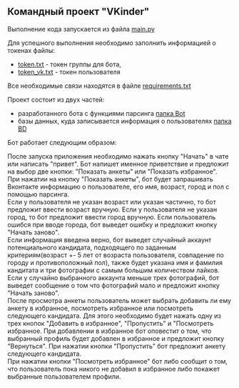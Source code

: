 ## Командный проект "VKinder"
Выполнение кода запускается из файла [main.py](https://github.com/NadezhdaLimanova/VKinder/blob/main/main.py)

Для успешного выполнения необходимо заполнить информацией о токенах файлы: 

* [token.txt](https://github.com/NadezhdaLimanova/VKinder/blob/main/Bot/token.txt) - токен группы для бота, 
* [token_vk.txt](https://github.com/NadezhdaLimanova/VKinder/blob/main/Bot/token_vk.txt) - токен пользователя

Все необходимые связи находятся в файле [requirements.txt](https://github.com/NadezhdaLimanova/VKinder/blob/main/requirements.txt)


Проект состоит из двух частей: 

* разработанного бота с функциями парсинга [папка Bot](https://github.com/NadezhdaLimanova/VKinder/tree/main/Bot)
* базы данных, куда записывается информация о пользователях [папка BD](https://github.com/NadezhdaLimanova/VKinder/tree/main/BD)

Бот работает следующим образом:

После запуска приложения необходимо нажать кнопку "Начать" в чате или написать "привет". Бот напишет именное приветствие и предложит на выбор две кнопки: "Показать анкеты" или "Показать избранное".   
При нажатии на кнопку "Показать анкеты", бот будет запрашивать Вконтакте информацию о пользователе, его имя, возраст, город и пол с помощью парсинга.  
Если у пользователя не указан возраст или указан частично, то бот предложит ввести возраст вручную. Если у пользователя не указан город, то бот предложит ввести город вручную. Если пользователь ошибся при вводе города, бот выведет ошибку и предложит кнопку "Начать заново".   
Если информация введена верно, бот выведет случайный аккаунт потенциального кандидата, подходящего по заданным критериям(возраст +- 5 лет от возраста пользователя, совпадение по городу и противоположный пол), также будет указана имя и фамилия кандитата и три фотографии с самым большим количеством лайков.
Если у случайно выбранного аккаунта меньше трех фотографий, бот выведет сообщение о том что фотографий мало и предложит кнопку "Начать заново".  
После просмотра анкеты пользователь может выбрать добавить ли ему анкету в избранное, посмотреть избранное или посмотреть следующего кандидата. Для этого необходимо будет нажать одну из трех кнопок "Добавить в избранное", "Пропустить" и "Посмотреть избранное. При добавлении в избранное бот оповестит о том, что выбранный профиль будет добавлен в избранное и предложит кнопку "Вернуться". При нажатии кнопки "Пропустить" бот предложит анкету следующего кандидата.  
При нажатии кнопки "Посмотреть избранное" бот либо сообщит о том, что пользователь пока никого не добавил в избранное либо покажет выбранные пользователем профили.



 